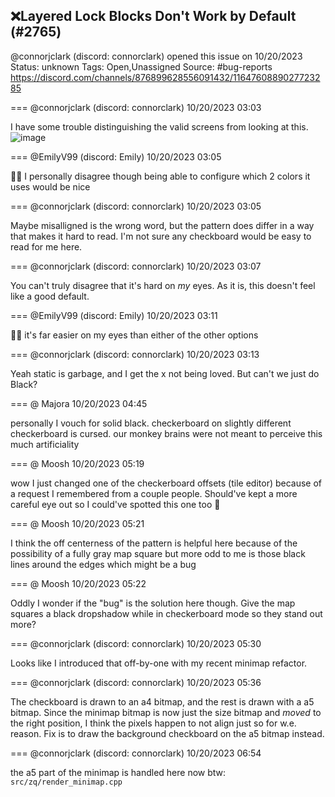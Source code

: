 ## ❌Layered Lock Blocks Don't Work by Default (#2765)
@connorjclark (discord: connorclark) opened this issue on 10/20/2023
Status: unknown
Tags: Open,Unassigned
Source: #bug-reports https://discord.com/channels/876899628556091432/1164760889027723285


=== @connorjclark (discord: connorclark) 10/20/2023 03:03

I have some trouble distinguishing the valid screens from looking at this.
![image](https://cdn.discordapp.com/attachments/1164760889027723285/1164760889350705182/image.png?ex=65ea801c&is=65d80b1c&hm=525fb4daf4166c9d813f9d30e1d99ad50ed39b7ac17afee84f8b394eaa0e4df0&)

=== @EmilyV99 (discord: Emily) 10/20/2023 03:05

🤷‍♀️ I personally disagree
though being able to configure which 2 colors it uses would be nice

=== @connorjclark (discord: connorclark) 10/20/2023 03:05

Maybe misalligned is the wrong word, but the pattern does differ in a way that makes it hard to read. I'm not sure any checkboard would be easy to read for me here.

=== @connorjclark (discord: connorclark) 10/20/2023 03:07

You can't truly disagree that it's hard on _my_ eyes.
As it is, this doesn't feel like a good default.

=== @EmilyV99 (discord: Emily) 10/20/2023 03:11

🤷‍♀️ it's far easier on my eyes than either of the other options

=== @connorjclark (discord: connorclark) 10/20/2023 03:13

Yeah static is garbage, and I get the x not being loved. But can't we just do Black?

=== @ Majora 10/20/2023 04:45

personally I vouch for solid black. checkerboard on slightly different checkerboard is cursed. our monkey brains were not meant to perceive this much artificiality

=== @ Moosh 10/20/2023 05:19

wow I just changed one of the checkerboard offsets (tile editor) because of a request I remembered from a couple people. Should've kept a more careful eye out so I could've spotted this one too 🤦

=== @ Moosh 10/20/2023 05:21

I think the off centerness of the pattern is helpful here because of the possibility of a fully gray map square but more odd to me is those black lines around the edges which might be a bug

=== @ Moosh 10/20/2023 05:22

Oddly I wonder if the "bug" is the solution here though. Give the map squares a black dropshadow while in checkerboard mode so they stand out more?

=== @connorjclark (discord: connorclark) 10/20/2023 05:30

Looks like I introduced that off-by-one with my recent minimap refactor.

=== @connorjclark (discord: connorclark) 10/20/2023 05:36

The checkboard is drawn to an a4 bitmap, and the rest is drawn with a a5 bitmap. Since the minimap bitmap is now just the size bitmap and _moved_ to the right position, I think the pixels happen to not align just so for w.e. reason. Fix is to draw the background checkboard on the a5 bitmap instead.

=== @connorjclark (discord: connorclark) 10/20/2023 06:54

the a5 part of the minimap is handled here now btw: `src/zq/render_minimap.cpp`
